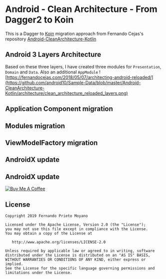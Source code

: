 # Android - Clean Architecture - From Dagger2 to Koin

This is a Dagger to [Koin][1] migration approach from Fernando Cejas's repository [Android-CleanArchitecture-Kotlin][2]

[1]:       https://insert-koin.io/docs/2.0/getting-started/android/
[2]:       https://github.com/android10/Android-CleanArchitecture-Kotlin

## Android 3 Layers Architecture

Based on these three layers, I have created three modules for `Presentation`, `Domain` and `Data`. Also an additional `AppModule`
![https://fernandocejas.com/2018/05/07/architecting-android-reloaded/](https://github.com/android10/Sample-Data/blob/master/Android-CleanArchitecture-Kotlin/architecture/clean_architecture_reloaded_layers.png)

## Application Component migration


## Modules migration


## ViewModelFactory migration


## AndroidX update


## AndroidX update




<a href="https://www.buymeacoffee.com/DSbMElGNU" target="_blank"><img src="https://www.buymeacoffee.com/assets/img/custom_images/orange_img.png" alt="Buy Me A Coffee" style="height: auto !important;width: auto !important;" ></a>

## License

    Copyright 2019 Fernando Prieto Moyano

    Licensed under the Apache License, Version 2.0 (the "License");
    you may not use this file except in compliance with the License.
    You may obtain a copy of the License at

       http://www.apache.org/licenses/LICENSE-2.0

    Unless required by applicable law or agreed to in writing, software
    distributed under the License is distributed on an "AS IS" BASIS,
    WITHOUT WARRANTIES OR CONDITIONS OF ANY KIND, either express or implied.
    See the License for the specific language governing permissions and
    limitations under the License.
